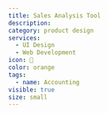 ```yaml
---
title: Sales Analysis Tool
description:
category: product design
services:
  - UI Design
  - Web Development
icon: 🧮
color: orange
tags:
  - name: Accounting
visible: true
size: small
---
```


